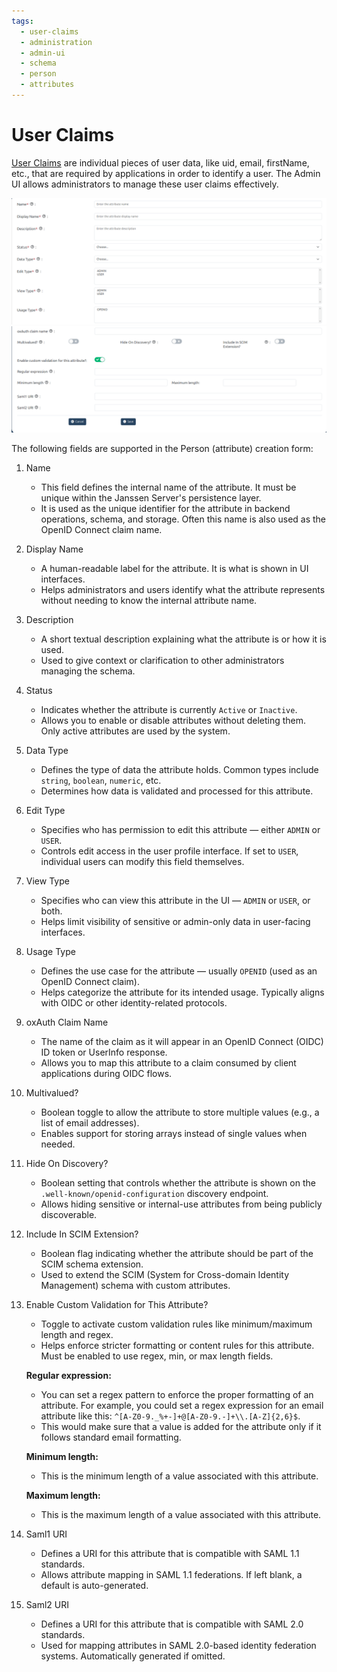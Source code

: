 ```yaml
---
tags:
  - user-claims
  - administration
  - admin-ui
  - schema
  - person
  - attributes
---
```


# User Claims

[User Claims](https://docs.jans.io/stable/janssen-server/auth-server/openid-features/user-claims/) are individual pieces of user data, like uid, email, firstName, etc., that are required by applications in order to identify a user. The Admin UI allows administrators to manage these user claims effectively.

![image](../../assets/admin-ui/admin-ui-user-claims-1.png)
![image](../../assets/admin-ui/admin-ui-user-claims-2.png)

The following fields are supported in the Person (attribute) creation form:
 
 
1. Name
    * This field defines the internal name of the attribute. It must be unique within the Janssen Server's persistence layer.
    * It is used as the unique identifier for the attribute in backend operations, schema, and storage. Often this name is also used as the OpenID Connect claim name.

2. Display Name
    * A human-readable label for the attribute. It is what is shown in UI interfaces.
    * Helps administrators and users identify what the attribute represents without needing to know the internal attribute name.

3. Description
    * A short textual description explaining what the attribute is or how it is used.
    * Used to give context or clarification to other administrators managing the schema.

4. Status
    * Indicates whether the attribute is currently `Active` or `Inactive`.
    * Allows you to enable or disable attributes without deleting them. Only active attributes are used by the system.

5. Data Type
    * Defines the type of data the attribute holds. Common types include `string`, `boolean`, `numeric`, etc.
    * Determines how data is validated and processed for this attribute.

6. Edit Type
    * Specifies who has permission to edit this attribute — either `ADMIN` or `USER`.
    * Controls edit access in the user profile interface. If set to `USER`, individual users can modify this field themselves.

7. View Type
    * Specifies who can view this attribute in the UI — `ADMIN` or `USER`, or both.
    * Helps limit visibility of sensitive or admin-only data in user-facing interfaces.

8. Usage Type
    * Defines the use case for the attribute — usually `OPENID` (used as an OpenID Connect claim).
    * Helps categorize the attribute for its intended usage. Typically aligns with OIDC or other identity-related protocols.

9. oxAuth Claim Name
    * The name of the claim as it will appear in an OpenID Connect (OIDC) ID token or UserInfo response.
    * Allows you to map this attribute to a claim consumed by client applications during OIDC flows.

10. Multivalued?
    * Boolean toggle to allow the attribute to store multiple values (e.g., a list of email addresses).
    * Enables support for storing arrays instead of single values when needed.

11. Hide On Discovery?
    * Boolean setting that controls whether the attribute is shown on the `.well-known/openid-configuration` discovery endpoint.
    * Allows hiding sensitive or internal-use attributes from being publicly discoverable.

12. Include In SCIM Extension?
    * Boolean flag indicating whether the attribute should be part of the SCIM schema extension.
    * Used to extend the SCIM (System for Cross-domain Identity Management) schema with custom attributes.

13. Enable Custom Validation for This Attribute?
    * Toggle to activate custom validation rules like minimum/maximum length and regex.
    * Helps enforce stricter formatting or content rules for this attribute. Must be enabled to use regex, min, or max length fields.

    **Regular expression:** 
        
      * You can set a regex pattern to enforce the proper formatting of an attribute. For example, you could set a regex expression for an email attribute like this: `^[A-Z0-9._%+-]+@[A-Z0-9.-]+\\.[A-Z]{2,6}$`. 
      * This would make sure that a value is added for the attribute only if it follows standard email formatting.
    
    **Minimum length:** 
      
      * This is the minimum length of a value associated with this attribute.
    
    **Maximum length:** 
      
      * This is the maximum length of a value associated with this attribute.

14. Saml1 URI
    * Defines a URI for this attribute that is compatible with SAML 1.1 standards.
    * Allows attribute mapping in SAML 1.1 federations. If left blank, a default is auto-generated.

15. Saml2 URI
    * Defines a URI for this attribute that is compatible with SAML 2.0 standards.
    * Used for mapping attributes in SAML 2.0-based identity federation systems. Automatically generated if omitted.



